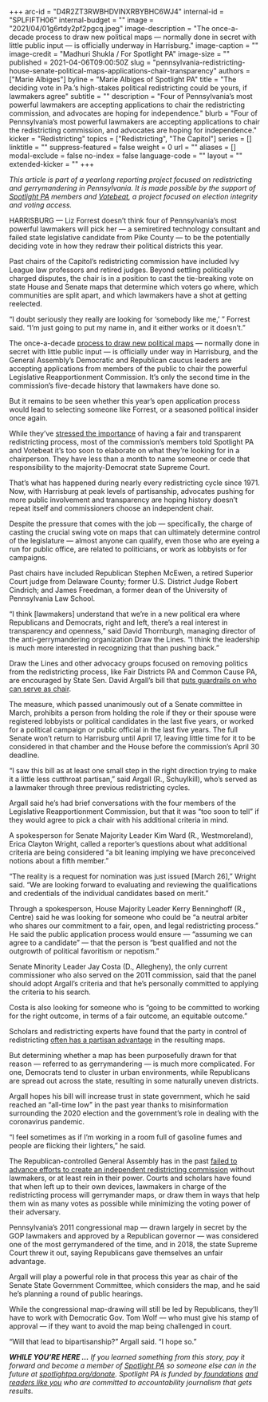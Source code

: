 +++
arc-id = "D4R2ZT3RWBHDVINXRBYBHC6WJ4"
internal-id = "SPLFIFTH06"
internal-budget = ""
image = "2021/04/01g6rtdy2pf2pgcq.jpeg"
image-description = "The once-a-decade process to draw new political maps — normally done in secret with little public input — is officially underway in Harrisburg."
image-caption = ""
image-credit = "Madhuri Shukla / For Spotlight PA"
image-size = ""
published = 2021-04-06T09:00:50Z
slug = "pennsylvania-redistricting-house-senate-political-maps-applications-chair-transparency"
authors = ["Marie Albiges"]
byline = "Marie Albiges of Spotlight PA"
title = "The deciding vote in Pa.’s high-stakes political redistricting could be yours, if lawmakers agree"
subtitle = ""
description = "Four of Pennsylvania’s most powerful lawmakers are accepting applications to chair the redistricting commission, and advocates are hoping for independence."
blurb = "Four of Pennsylvania’s most powerful lawmakers are accepting applications to chair the redistricting commission, and advocates are hoping for independence."
kicker = "Redistricting"
topics = ["Redistricting", "The Capitol"]
series = []
linktitle = ""
suppress-featured = false
weight = 0
url = ""
aliases = []
modal-exclude = false
no-index = false
language-code = ""
layout = ""
extended-kicker = ""
+++

<i>This article is part of a yearlong reporting project focused on redistricting and gerrymandering in Pennsylvania. It is made possible by the support of </i><a href="https://www.spotlightpa.org/"><i>Spotlight PA</i></a><i> members and </i><a href="https://web.archive.org/20201019151248/https://votebeat.org/"><i>Votebeat</i></a><i>, a project focused on election integrity and voting access.</i>

HARRISBURG — Liz Forrest doesn’t think four of Pennsylvania’s most powerful lawmakers will pick her — a semiretired technology consultant and failed state legislative candidate from Pike County — to be the potentially deciding vote in how they redraw their political districts this year.

Past chairs of the Capitol’s redistricting commission have included Ivy League law professors and retired judges. Beyond settling politically charged disputes, the chair is in a position to cast the tie-breaking vote on state House and Senate maps that determine which voters go where, which communities are split apart, and which lawmakers have a shot at getting reelected.

“I doubt seriously they really are looking for ‘somebody like me,’ ” Forrest said. “I’m just going to put my name in, and it either works or it doesn’t.”

<script src="https://www.spotlightpa.org/embed.js" async></script><div data-spl-embed-version="1" data-spl-src="https://www.spotlightpa.org/embeds/newsletter/"></div>

The once-a-decade <a href="https://www.spotlightpa.org/news/2021/01/pennsylvania-redistricting-gerrymandering-2021-explainer/">process to draw new political maps</a> — normally done in secret with little public input — is officially under way in Harrisburg, and the General Assembly’s Democratic and Republican caucus leaders are accepting applications from members of the public to chair the powerful Legislative Reapportionment Commission. It’s only the second time in the commission’s five-decade history that lawmakers have done so.

But it remains to be seen whether this year’s open application process would lead to selecting someone like Forrest, or a seasoned political insider once again.

While they’ve <a href="https://www.redistricting.state.pa.us/commission/article/1045">stressed the importance</a> of having a fair and transparent redistricting process, most of the commission’s members told Spotlight PA and Votebeat it’s too soon to elaborate on what they’re looking for in a chairperson. They have less than a month to name someone or cede that responsibility to the majority-Democrat state Supreme Court.

That’s what has happened during nearly every redistricting cycle since 1971. Now, with Harrisburg at peak levels of partisanship, advocates pushing for more public involvement and transparency are hoping history doesn’t repeat itself and commissioners choose an independent chair.

Despite the pressure that comes with the job — specifically, the charge of casting the crucial swing vote on maps that can ultimately determine control of the legislature — almost anyone can qualify, even those who are eyeing a run for public office, are related to politicians, or work as lobbyists or for campaigns.

Past chairs have included Republican Stephen McEwen, a retired Superior Court judge from Delaware County; former U.S. District Judge Robert Cindrich; and James Freedman, a former dean of the University of Pennsylvania Law School.

“I think [lawmakers] understand that we’re in a new political era where Republicans and Democrats, right and left, there’s a real interest in transparency and openness,” said David Thornburgh, managing director of the anti-gerrymandering organization Draw the Lines. “I think the leadership is much more interested in recognizing that than pushing back.”

<script src="https://www.spotlightpa.org/embed.js" async></script><div data-spl-embed-version="1" data-spl-src="https://www.spotlightpa.org/embeds/tips/?tip_text=Are%20you%20interested%20in%20serving%20as%20the%20chair%20of%20the%20Legislative%20Reapportionment%20Commission%3F%20We%20want%20to%20hear%20from%20you."></div>

Draw the Lines and other advocacy groups focused on removing politics from the redistricting process, like Fair Districts PA and Common Cause PA, are encouraged by State Sen. David Argall’s bill that <a href="https://www.legis.state.pa.us/cfdocs/billinfo/billinfo.cfm?syear=2021&sind=0&body=S&type=B&bn=0441">puts guardrails on who can serve as chair</a>.

The measure, which passed unanimously out of a Senate committee in March, prohibits a person from holding the role if they or their spouse were registered lobbyists or political candidates in the last five years, or worked for a political campaign or public official in the last five years. The full Senate won’t return to Harrisburg until April 17, leaving little time for it to be considered in that chamber and the House before the commission’s April 30 deadline.

“I saw this bill as at least one small step in the right direction trying to make it a little less cutthroat partisan,” said Argall (R., Schuylkill), who’s served as a lawmaker through three previous redistricting cycles.

Argall said he’s had brief conversations with the four members of the Legislative Reapportionment Commission, but that it was “too soon to tell” if they would agree to pick a chair with his additional criteria in mind.

A spokesperson for Senate Majority Leader Kim Ward (R., Westmoreland), Erica Clayton Wright, called a reporter’s questions about what additional criteria are being considered “a bit leaning implying we have preconceived notions about a fifth member.”

“The reality is a request for nomination was just issued [March 26],” Wright said. “We are looking forward to evaluating and reviewing the qualifications and credentials of the individual candidates based on merit.”

Through a spokesperson, House Majority Leader Kerry Benninghoff (R., Centre) said he was looking for someone who could be “a neutral arbiter who shares our commitment to a fair, open, and legal redistricting process.” He said the public application process would ensure — “assuming we can agree to a candidate” — that the person is “best qualified and not the outgrowth of political favoritism or nepotism.”

<script src="https://www.spotlightpa.org/embed.js" async></script><div data-spl-embed-version="1" data-spl-src="https://www.spotlightpa.org/embeds/donate/?teaser_text=If%20you%20learned%20something%20from%20this%20report%2C%20pay%20it%20forward%20and%20become%20a%20member%20of%20Spotlight%20PA%20so%20someone%20else%20can%20in%20the%20future.&cta_text=CLICK%20TO%20CONTRIBUTE&eyebrow_text=WHILE%20YOU'RE%20HERE..."></div>

Senate Minority Leader Jay Costa (D., Allegheny), the only current commissioner who also served on the 2011 commission, said that the panel should adopt Argall’s criteria and that he’s personally committed to applying the criteria to his search.

Costa is also looking for someone who is “going to be committed to working for the right outcome, in terms of a fair outcome, an equitable outcome.”

Scholars and redistricting experts have found that the party in control of redistricting <a href="https://www.tandfonline.com/doi/pdf/10.1080/2330443X.2020.1806762?needAccess=true">often has a partisan advantage</a> in the resulting maps.

But determining whether a map has been purposefully drawn for that reason — referred to as gerrymandering — is much more complicated. For one, Democrats tend to cluster in urban environments, while Republicans are spread out across the state, resulting in some naturally uneven districts.

Argall hopes his bill will increase trust in state government, which he said reached an “all-time low” in the past year thanks to misinformation surrounding the 2020 election and the government’s role in dealing with the coronavirus pandemic.

“I feel sometimes as if I’m working in a room full of gasoline fumes and people are flicking their lighters,” he said.

The Republican-controlled General Assembly has in the past <a href="https://www.spotlightpa.org/news/2020/07/redistricting-gerrymandering-pennsylvania-maps-fair-districts/">failed to advance efforts to create an independent redistricting commission</a> without lawmakers, or at least rein in their power. Courts and scholars have found that when left up to their own devices, lawmakers in charge of the redistricting process will gerrymander maps, or draw them in ways that help them win as many votes as possible while minimizing the voting power of their adversary.

Pennsylvania’s 2011 congressional map — drawn largely in secret by the GOP lawmakers and approved by a Republican governor — was considered one of the most gerrymandered of the time, and in 2018, the state Supreme Court threw it out, saying Republicans gave themselves an unfair advantage.

Argall will play a powerful role in that process this year as chair of the Senate State Government Committee, which considers the map, and he said he’s planning a round of public hearings.

While the congressional map-drawing will still be led by Republicans, they’ll have to work with Democratic Gov. Tom Wolf — who must give his stamp of approval — if they want to avoid the map being challenged in court.

“Will that lead to bipartisanship?” Argall said. “I hope so.”

<i><b>WHILE YOU’RE HERE …</b></i><i> If you learned something from this story, pay it forward and become a member of </i><a href="https://www.spotlightpa.org/"><i>Spotlight PA</i></a><i> so someone else can in the future at </i><a href="https://www.spotlightpa.org/donate"><i>spotlightpa.org/donate</i></a><i>. Spotlight PA is funded by</i><a href="https://www.spotlightpa.org/support"><i> foundations</i></a><i> </i><a href="https://www.spotlightpa.org/support"><i>and readers like you</i></a><i> who are committed to accountability journalism that gets results.</i>

